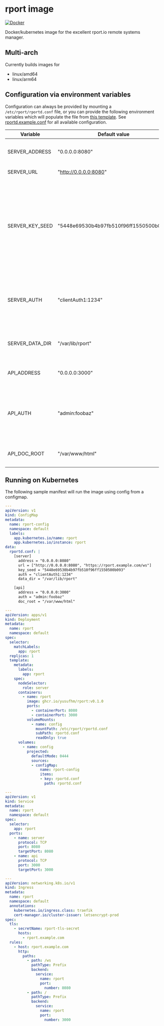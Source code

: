 # rport image
[![Docker](https://github.com/yusufhm/rport-image/actions/workflows/docker-publish.yml/badge.svg)](https://github.com/yusufhm/rport-image/actions/workflows/docker-publish.yml)

Docker/kubernetes image for the excellent rport.io remote systems manager.

## Multi-arch

Currently builds images for

 - linux/amd64
 - linux/arm64

## Configuration via environment variables

Configuration can always be provided by mounting a `/etc/rport/rportd.conf` file, or you can provide the following environment variables which will populate the file from [this template](/rportd.conf.template). See [rportd.example.conf](https://github.com/cloudradar-monitoring/rport/blob/master/rportd.example.conf) for all available configuration.

| Variable | Default value | Description |
| --- | --- | --- |
| SERVER_ADDRESS  | "0.0.0.0:8080"                         | IP address and port the HTTP server listens on. |
| SERVER_URL      | "http://0.0.0.0:8080"                  | Full client connect URL. |
| SERVER_KEY_SEED | "5448e69530b4b97fb510f96ff1550500b093" | Option string to seed the generation of a ECDSA public and private key pair. Highly recommended. Not using it is a big security risk. Use "openssl rand -hex 18" to generate a secure key seed. |
| SERVER_AUTH     | "clientAuth1:1234"                     | Optional string representing a single client auth credentials, in the form of `<client-auth-id>:<password>`. |
| SERVER_DATA_DIR | "/var/lib/rport"                       | Optional param to define a local directory path to store internal data. |
| API_ADDRESS     | "0.0.0.0:3000"                         | IP address and port the API server/frontend UI listens on. |
| API_AUTH        | "admin:foobaz"                         | Defines `<user>:<password>` authentication pair for accessing the API. Enables access for a single user. |
| API_DOC_ROOT    | "/var/www/html"                        | Place where the frontend files (html/js) go. |

## Running on Kubernetes

The following sample manifest will run the image using config from a configmap.

```yaml
---
apiVersion: v1
kind: ConfigMap
metadata:
  name: rport-config
  namespace: default
  labels:
    app.kubernetes.io/name: rport
    app.kubernetes.io/instance: rport
data:
  rportd.conf: |
    [server]
      address = "0.0.0.0:8080"
      url = ["http://0.0.0.0:8080", "https://rport.example.com/ws"]
      key_seed = "5448e69530b4b97fb510f96ff1550500b093"
      auth = "clientAuth1:1234"
      data_dir = "/var/lib/rport"

    [api]
      address = "0.0.0.0:3000"
      auth = "admin:foobaz"
      doc_root = "/var/www/html"

---
apiVersion: apps/v1
kind: Deployment
metadata:
  name: rport
  namespace: default
spec:
  selector:
    matchLabels:
      app: rport
  replicas: 1
  template:
    metadata:
      labels:
        app: rport
    spec:
      nodeSelector:
        role: server
      containers:
        - name: rport
          image: ghcr.io/yusufhm/rport:v0.1.0
          ports:
            - containerPort: 8080
            - containerPort: 3000
          volumeMounts:
            - name: config
              mountPath: /etc/rport/rportd.conf
              subPath: rportd.conf
              readOnly: true
      volumes:
        - name: config
          projected:
            defaultMode: 0444
            sources:
            - configMap:
                name: rport-config
                items:
                - key: rportd.conf
                  path: rportd.conf

---
apiVersion: v1
kind: Service
metadata:
  name: rport
  namespace: default
spec:
  selector:
    app: rport
  ports:
    - name: server
      protocol: TCP
      port: 8080
      targetPort: 8080
    - name: api
      protocol: TCP
      port: 3000
      targetPort: 3000

---
apiVersion: networking.k8s.io/v1
kind: Ingress
metadata:
  name: rport
  namespace: default
  annotations:
    kubernetes.io/ingress.class: traefik
    cert-manager.io/cluster-issuer: letsencrypt-prod
spec:
  tls:
    - secretName: rport-tls-secret
      hosts:
        - rport.example.com
  rules:
    - host: rport.example.com
      http:
        paths:
          - path: /ws
            pathType: Prefix
            backend:
              service:
                name: rport
                port:
                  number: 8080
          - path: /
            pathType: Prefix
            backend:
              service:
                name: rport
                port:
                  number: 3000

```
